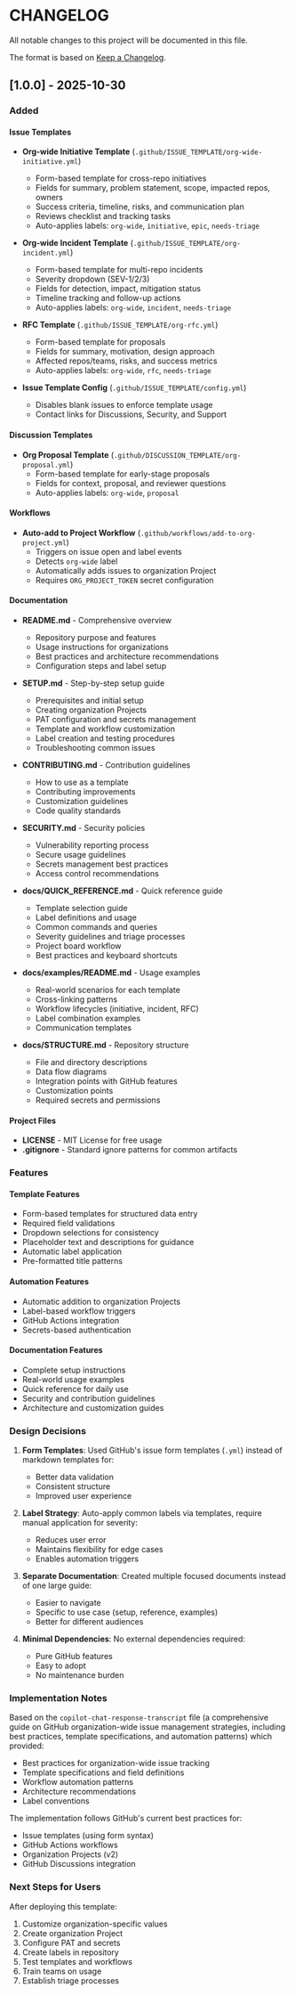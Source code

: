 # CHANGELOG

All notable changes to this project will be documented in this file.

The format is based on [Keep a Changelog](https://keepachangelog.com/en/1.0.0/).

## [1.0.0] - 2025-10-30

### Added

#### Issue Templates
- **Org-wide Initiative Template** (`.github/ISSUE_TEMPLATE/org-wide-initiative.yml`)
  - Form-based template for cross-repo initiatives
  - Fields for summary, problem statement, scope, impacted repos, owners
  - Success criteria, timeline, risks, and communication plan
  - Reviews checklist and tracking tasks
  - Auto-applies labels: `org-wide`, `initiative`, `epic`, `needs-triage`

- **Org-wide Incident Template** (`.github/ISSUE_TEMPLATE/org-incident.yml`)
  - Form-based template for multi-repo incidents
  - Severity dropdown (SEV-1/2/3)
  - Fields for detection, impact, mitigation status
  - Timeline tracking and follow-up actions
  - Auto-applies labels: `org-wide`, `incident`, `needs-triage`

- **RFC Template** (`.github/ISSUE_TEMPLATE/org-rfc.yml`)
  - Form-based template for proposals
  - Fields for summary, motivation, design approach
  - Affected repos/teams, risks, and success metrics
  - Auto-applies labels: `org-wide`, `rfc`, `needs-triage`

- **Issue Template Config** (`.github/ISSUE_TEMPLATE/config.yml`)
  - Disables blank issues to enforce template usage
  - Contact links for Discussions, Security, and Support

#### Discussion Templates
- **Org Proposal Template** (`.github/DISCUSSION_TEMPLATE/org-proposal.yml`)
  - Form-based template for early-stage proposals
  - Fields for context, proposal, and reviewer questions
  - Auto-applies labels: `org-wide`, `proposal`

#### Workflows
- **Auto-add to Project Workflow** (`.github/workflows/add-to-org-project.yml`)
  - Triggers on issue open and label events
  - Detects `org-wide` label
  - Automatically adds issues to organization Project
  - Requires `ORG_PROJECT_TOKEN` secret configuration

#### Documentation
- **README.md** - Comprehensive overview
  - Repository purpose and features
  - Usage instructions for organizations
  - Best practices and architecture recommendations
  - Configuration steps and label setup

- **SETUP.md** - Step-by-step setup guide
  - Prerequisites and initial setup
  - Creating organization Projects
  - PAT configuration and secrets management
  - Template and workflow customization
  - Label creation and testing procedures
  - Troubleshooting common issues

- **CONTRIBUTING.md** - Contribution guidelines
  - How to use as a template
  - Contributing improvements
  - Customization guidelines
  - Code quality standards

- **SECURITY.md** - Security policies
  - Vulnerability reporting process
  - Secure usage guidelines
  - Secrets management best practices
  - Access control recommendations

- **docs/QUICK_REFERENCE.md** - Quick reference guide
  - Template selection guide
  - Label definitions and usage
  - Common commands and queries
  - Severity guidelines and triage processes
  - Project board workflow
  - Best practices and keyboard shortcuts

- **docs/examples/README.md** - Usage examples
  - Real-world scenarios for each template
  - Cross-linking patterns
  - Workflow lifecycles (initiative, incident, RFC)
  - Label combination examples
  - Communication templates

- **docs/STRUCTURE.md** - Repository structure
  - File and directory descriptions
  - Data flow diagrams
  - Integration points with GitHub features
  - Customization points
  - Required secrets and permissions

#### Project Files
- **LICENSE** - MIT License for free usage
- **.gitignore** - Standard ignore patterns for common artifacts

### Features

#### Template Features
- Form-based templates for structured data entry
- Required field validations
- Dropdown selections for consistency
- Placeholder text and descriptions for guidance
- Automatic label application
- Pre-formatted title patterns

#### Automation Features
- Automatic addition to organization Projects
- Label-based workflow triggers
- GitHub Actions integration
- Secrets-based authentication

#### Documentation Features
- Complete setup instructions
- Real-world usage examples
- Quick reference for daily use
- Security and contribution guidelines
- Architecture and customization guides

### Design Decisions

1. **Form Templates**: Used GitHub's issue form templates (`.yml`) instead of markdown templates for:
   - Better data validation
   - Consistent structure
   - Improved user experience

2. **Label Strategy**: Auto-apply common labels via templates, require manual application for severity:
   - Reduces user error
   - Maintains flexibility for edge cases
   - Enables automation triggers

3. **Separate Documentation**: Created multiple focused documents instead of one large guide:
   - Easier to navigate
   - Specific to use case (setup, reference, examples)
   - Better for different audiences

4. **Minimal Dependencies**: No external dependencies required:
   - Pure GitHub features
   - Easy to adopt
   - No maintenance burden

### Implementation Notes

Based on the `copilot-chat-response-transcript` file (a comprehensive guide on GitHub organization-wide issue management strategies, including best practices, template specifications, and automation patterns) which provided:
- Best practices for organization-wide issue tracking
- Template specifications and field definitions
- Workflow automation patterns
- Architecture recommendations
- Label conventions

The implementation follows GitHub's current best practices for:
- Issue templates (using form syntax)
- GitHub Actions workflows
- Organization Projects (v2)
- GitHub Discussions integration

### Next Steps for Users

After deploying this template:
1. Customize organization-specific values
2. Create organization Project
3. Configure PAT and secrets
4. Create labels in repository
5. Test templates and workflows
6. Train teams on usage
7. Establish triage processes
